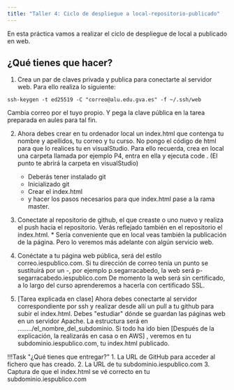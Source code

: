 ```yaml
---
title: "Taller 4: Ciclo de despliegue a local-repositorio-publicado"
---
```


En esta práctica vamos a realizar el ciclo de despliegue de local a publicado en web.

## ¿Qué tienes que hacer?

  1. Crea un par de claves privada y publica para conectarte al servidor web. Para ello realiza lo siguiente:
  ```
  ssh-keygen -t ed25519 -C "correo@alu.edu.gva.es" -f ~/.ssh/web
  ```
  Cambia correo por el tuyo propio. Y pega la clave pública en la tarea preparada en aules para tal fin.

  2. Ahora debes crear en tu ordenador local un index.html que contenga tu nombre y apellidos, tu correo y tu curso. No pongo el código de html para que lo realices tu en visualStudio. Para ello recuerda, crea en local una carpeta llamada por ejemplo P4, entra en ella y ejecuta code . (El punto te abrirá la carpeta en visualStudio)

     * Deberás tener instalado git
     * Inicializado git
     * Crear el index.html
     * y hacer los pasos necesarios para que index.html pase a la rama master.

  3. Conectate al repositorio de github, el que creaste o uno nuevo y realiza el push hacia el repositorio. Verás reflejado también en el repositorio el index.html.
    * Sería conveniente que en local veas también la publicación de la página. Pero lo veremos más adelante con algún servicio web.
  4. Conéctate a tu página web pública, será del estilo correo.iespublico.com. Si tu dirección de correo tenía un punto se sustituirá por un -, por ejemplo p.segarracabedo, la web será p-segarracabedo.iespublico.com
  De momento la web será sin certificado, a lo largo del curso aprenderemos a hacerla con certificado SSL.
  5. [Tarea explicada en clase] Ahora debes conectarte al servidor correspondiente por ssh y realizar desde allí un pull a tu github para subir el index.html. Debes "estudiar" dónde se guardan las páginas web en un servidor Apache. La estructura será en ......../el_nombre_del_subdominio.
  Si todo ha ido bien [Después de la explicación, la realizarás en casa o en AWS] , veremos en tu subdominio.iespublico.com, tu index.html publicado.
  




!!!Task "¿Qué tienes que entregar?"
    1. La URL de GitHub para acceder al fichero que has creado.
    2. La URL de tu subdominio.iespublico.com
    3. Captura de que el index.html se vé correcto en tu subdominio.iespublico.com
